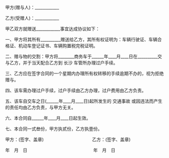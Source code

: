 
 


甲方(赠与人)：____________


乙方(受赠人)：____________


甲乙双方就赠送____________事宜达成协议如下：


一、甲方将其所有__________赠送给乙方，其所有权证明为：车辆行驶证、车辆合格证、机动车登记证书、车辆购置税完税证明。


二、赠与物的交割：甲方将________商务车于______年____月____日在__________交与乙方，并于当天配合乙方到
长沙
车管所办理过户手续。


三、乙方应在签字合同的一个星期内办理所有权转移的手续逾期不办的，视为拒绝赠与。


四、该车需办理过户手续，过户手续由乙方办理，过户费用由乙方负责。


五、该车自交车之日(______年____月____日)起所发生的
交通事故
或因违法而产生的责任均由乙方负责，与甲方无关。


六、本合同自______年____月____日起生效。


七、本合同一式叁份，甲方执贰份，乙方执壹份。


甲方：(签字、盖章)　　　　　　　　　　　乙方：(签字、盖章)


年　月　日　　　　　　　　　　　　　　　年　月　日
 


 

 
 
 
 
 
  


  
 

  


  


  
 
 
 
 

